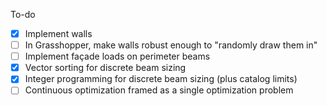 To-do

- [x] Implement walls
- [ ] In Grasshopper, make walls robust enough to "randomly draw them in"
- [ ] Implement façade loads on perimeter beams
- [x] Vector sorting for discrete beam sizing
- [x] Integer programming for discrete beam sizing (plus catalog limits)
- [ ] Continuous optimization framed as a single optimization problem